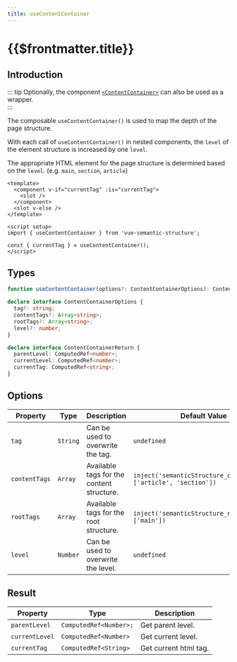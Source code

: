```yaml
---
title: useContentContainer
---
```


# {{$frontmatter.title}}

## Introduction

::: tip
Optionally, the component [`<ContentContainer>`](../components/content-container) can also be used as a wrapper.  
:::

The composable `useContentContainer()` is used to map the depth of the page structure.

With each call of `useContentContainer()` in nested components, the `level` of the element structure is increased by one `level`.

The appropriate HTML element for the page structure is determined based on the `level`. (e.g. `main`, `section`, `article`)

```vue
<template>
  <component v-if="currentTag" :is="currentTag">
    <slot />
  </component>
  <slot v-else />
</template>

<script setup>
import { useContentContainer } from 'vue-semantic-structure';

const { currentTag } = useContentContainer();
</script>

```

## Types

```ts
function useContentContainer(options?: ContentContainerOptions): ContentContainerReturn;

declare interface ContentContainerOptions {
  tag?: string;
  contentTags?: Array<string>;
  rootTags?: Array<string>;
  level?: number;
}

declare interface ContentContainerReturn {
  parentLevel: ComputedRef<number>;
  currentLevel: ComputedRef<number>;
  currentTag: ComputedRef<string>;
}
```

## Options

| Property      | Type     | Description                               | Default Value                                                   |
| ------------- | -------- | ----------------------------------------- | --------------------------------------------------------------- |
| `tag`         | `String` | Can be used to overwrite the tag.         | `undefined`                                                     |
| `contentTags` | `Array`  | Available tags for the content structure. | `inject('semanticStructure_contentTags', ['article', 'section'])` |
| `rootTags`    | `Array`  | Available tags for the root structure.    | `inject('semanticStructure_rootTags', ['main'])`                  |
| `level`       | `Number` | Can be used to overwrite the level.       | `undefined`                                                     |

## Result

| Property       | Type                   | Description           |
| -------------- | ---------------------- | --------------------- |
| `parentLevel`  | `ComputedRef<Number>;` | Get parent level.     |
| `currentLevel` | `ComputedRef<Number>`  | Get current level.    |
| `currentTag`   | `ComputedRef<String>`  | Get current html tag. |
